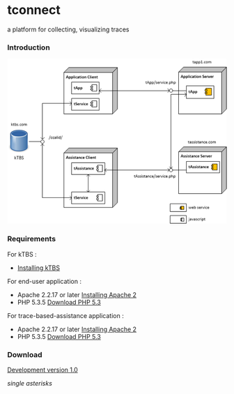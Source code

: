 tconnect
========

a platform for collecting, visualizing traces 

### Introduction ###

![Tconnect architecture](doc/img/tconnect_archi.png)







### Requirements ###
For kTBS : 
* [Installing kTBS ](https://kernel-for-trace-based-systems.readthedocs.org/en/latest/tutorials/install.html)

For end-user application : 
* Apache 2.2.17 or later [Installing Apache 2](http://httpd.apache.org/download.cgi)
* PHP 5.3.5 [Download PHP 5.3](http://php.net/downloads.php)

For trace-based-assistance application :
* Apache 2.2.17 or later [Installing Apache 2](http://httpd.apache.org/download.cgi)
* PHP 5.3.5 [Download PHP 5.3](http://php.net/downloads.php)

### Download ###

[Development version 1.0 ](https://github.com/ahle/tconnect/edit/master.zip)

*single asterisks*
